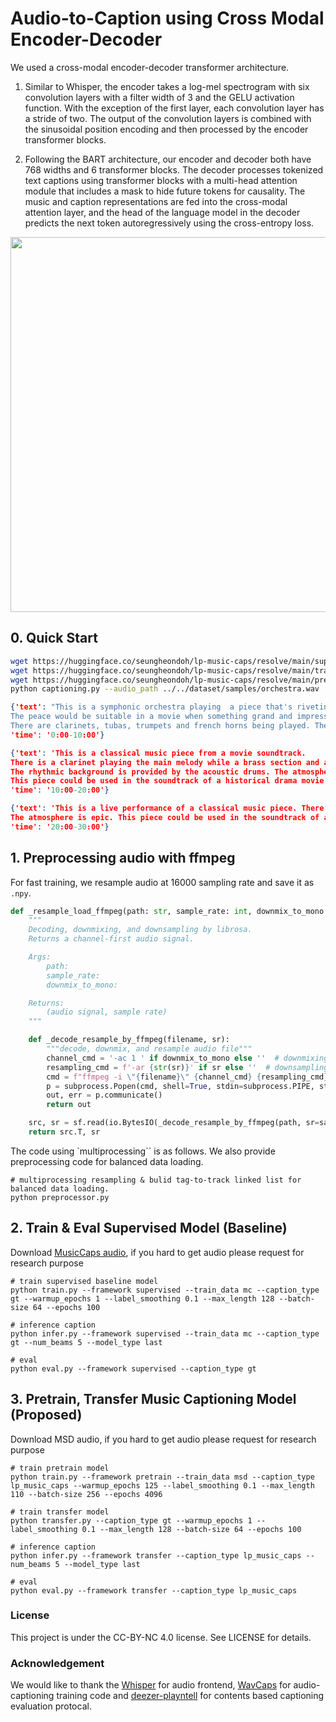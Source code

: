 # Audio-to-Caption using Cross Modal Encoder-Decoder

We used a cross-modal encoder-decoder transformer architecture. 

1. Similar to Whisper, the encoder takes a log-mel spectrogram with six convolution layers with a filter width of 3 and the GELU activation function. With the exception of the first layer, each convolution layer has a stride of two. The output of the convolution layers is combined with the sinusoidal position encoding and then processed by the encoder transformer blocks. 

2. Following the BART architecture, our encoder and decoder both have 768 widths and 6 transformer blocks. The decoder processes tokenized text captions using transformer blocks with a multi-head attention module that includes a mask to hide future tokens for causality. The music and caption representations are fed into the cross-modal attention layer, and the head of the language model in the decoder predicts the next token autoregressively using the cross-entropy loss.


<p align = "center">
  <img src = "https://i.imgur.com/zsUmlcC.png" width="600">
</p>

## 0. Quick Start
```bash
wget https://huggingface.co/seungheondoh/lp-music-caps/resolve/main/supervised.pth -O exp/supervised/gt/last.pth
wget https://huggingface.co/seungheondoh/lp-music-caps/resolve/main/transfer.pth -O exp/transfer/lp_music_caps/last.pth
wget https://huggingface.co/seungheondoh/lp-music-caps/resolve/main/pretrain.pth -O exp/pretrain/lp_music_caps/last.pth
python captioning.py --audio_path ../../dataset/samples/orchestra.wav
```

```json
{'text': "This is a symphonic orchestra playing  a piece that's riveting, thrilling and exciting. 
The peace would be suitable in a movie when something grand and impressive happens. 
There are clarinets, tubas, trumpets and french horns being played. The brass instruments help create that sense of a momentous occasion.", 
'time': '0:00-10:00'}

{'text': 'This is a classical music piece from a movie soundtrack. 
There is a clarinet playing the main melody while a brass section and a flute are playing the melody. 
The rhythmic background is provided by the acoustic drums. The atmosphere is epic and victorious. 
This piece could be used in the soundtrack of a historical drama movie during the scenes of an army marching towards the end.', 
'time': '10:00-20:00'}

{'text': 'This is a live performance of a classical music piece. There is a harp playing the melody while a horn is playing the bass line in the background. 
The atmosphere is epic. This piece could be used in the soundtrack of a historical drama movie during the scenes of an adventure video game.', 
'time': '20:00-30:00'}
```

## 1. Preprocessing audio with ffmpeg

For fast training, we resample audio at 16000 sampling rate and save it as `.npy`.

```python
def _resample_load_ffmpeg(path: str, sample_rate: int, downmix_to_mono: bool) -> Tuple[np.ndarray, int]:
    """
    Decoding, downmixing, and downsampling by librosa.
    Returns a channel-first audio signal.

    Args:
        path:
        sample_rate:
        downmix_to_mono:

    Returns:
        (audio signal, sample rate)
    """

    def _decode_resample_by_ffmpeg(filename, sr):
        """decode, downmix, and resample audio file"""
        channel_cmd = '-ac 1 ' if downmix_to_mono else ''  # downmixing option
        resampling_cmd = f'-ar {str(sr)}' if sr else ''  # downsampling option
        cmd = f"ffmpeg -i \"{filename}\" {channel_cmd} {resampling_cmd} -f wav -"
        p = subprocess.Popen(cmd, shell=True, stdin=subprocess.PIPE, stdout=subprocess.PIPE, stderr=subprocess.PIPE)
        out, err = p.communicate()
        return out

    src, sr = sf.read(io.BytesIO(_decode_resample_by_ffmpeg(path, sr=sample_rate)))
    return src.T, sr
```

The code using `multiprocessing`` is as follows. We also provide preprocessing code for balanced data loading.

```
# multiprocessing resampling & bulid tag-to-track linked list for balanced data loading.
python preprocessor.py
```

## 2. Train & Eval Supervised Model (Baseline)

Download [MusicCaps audio](https://github.com/seungheondoh/music_caps_dl), if you hard to get audio please request for research purpose

```
# train supervised baseline model
python train.py --framework supervised --train_data mc --caption_type gt --warmup_epochs 1 --label_smoothing 0.1 --max_length 128 --batch-size 64 --epochs 100

# inference caption
python infer.py --framework supervised --train_data mc --caption_type gt --num_beams 5 --model_type last

# eval
python eval.py --framework supervised --caption_type gt
```

## 3. Pretrain, Transfer Music Captioning Model (Proposed)

Download MSD audio, if you hard to get audio please request for research purpose

```
# train pretrain model
python train.py --framework pretrain --train_data msd --caption_type lp_music_caps --warmup_epochs 125 --label_smoothing 0.1 --max_length 110 --batch-size 256 --epochs 4096

# train transfer model
python transfer.py --caption_type gt --warmup_epochs 1 --label_smoothing 0.1 --max_length 128 --batch-size 64 --epochs 100

# inference caption
python infer.py --framework transfer --caption_type lp_music_caps --num_beams 5 --model_type last

# eval
python eval.py --framework transfer --caption_type lp_music_caps
```

### License
This project is under the CC-BY-NC 4.0 license. See LICENSE for details.


### Acknowledgement
We would like to thank the [Whisper](https://github.com/openai/whisper) for audio frontend, [WavCaps](https://github.com/XinhaoMei/WavCaps) for audio-captioning training code and [deezer-playntell](https://github.com/deezer/playntell) for contents based captioning evaluation protocal.